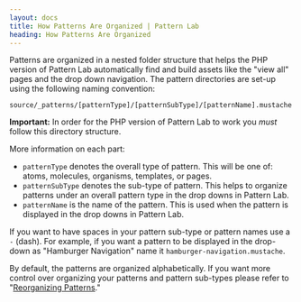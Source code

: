 ```yaml
---
layout: docs
title: How Patterns Are Organized | Pattern Lab
heading: How Patterns Are Organized   
---
```

 
Patterns are organized in a nested folder structure that helps the PHP version of Pattern Lab automatically find and build assets like the "view all" pages and the drop down navigation. The pattern directories are set-up using the following naming convention: 

    source/_patterns/[patternType]/[patternSubType]/[patternName].mustache

**Important:** In order for the PHP version of Pattern Lab to work you *must* follow this directory structure. 

More information on each part:

* `patternType` denotes the overall type of pattern. This will be one of: atoms, molecules, organisms, templates, or pages.
* `patternSubType` denotes the sub-type of pattern. This helps to organize patterns under an overall pattern type in the drop downs in Pattern Lab.
* `patternName` is the name of the pattern. This is used when the pattern is displayed in the drop downs in Pattern Lab.

If you want to have spaces in your pattern sub-type or pattern names use a `-` (dash). For example, if you want a pattern to be displayed in the drop-down as "Hamburger Navigation" name it `hamburger-navigation.mustache`.

By default, the patterns are organized alphabetically. If you want more control over organizing your patterns and pattern sub-types please refer to "[Reorganizing Patterns](/docs/pattern-reorganizing.html)."